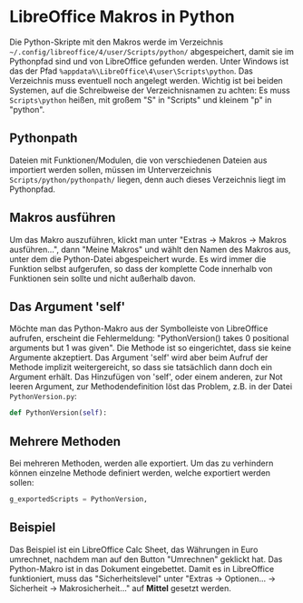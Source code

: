 # LibreOffice Makros in Python

Die Python-Skripte mit den Makros werde im Verzeichnis `~/.config/libreoffice/4/user/Scripts/python/` abgespeichert, damit sie im Pythonpfad sind und von LibreOffice gefunden werden. Unter Windows ist das der Pfad `%appdata%\LibreOffice\4\user\Scripts\python`. Das Verzeichnis muss eventuell noch angelegt werden. Wichtig ist bei beiden Systemen, auf die Schreibweise der Verzeichnisnamen zu achten: Es muss `Scripts\python` heißen, mit großem "S" in "Scripts" und kleinem "p" in "python".

## Pythonpath
Dateien mit Funktionen/Modulen, die von verschiedenen Dateien aus importiert werden sollen, müssen im Unterverzeichnis `Scripts/python/pythonpath/` liegen, denn auch dieses Verzeichnis liegt im Pythonpfad.

## Makros ausführen
Um das Makro auszuführen, klickt man unter "Extras -> Makros -> Makros ausführen…", dann "Meine Makros" und wählt den Namen des Makros aus, unter dem die Python-Datei abgespeichert wurde. Es wird immer die Funktion selbst aufgerufen, so dass der komplette Code innerhalb von Funktionen sein sollte und nicht außerhalb davon.

## Das Argument 'self'
Möchte man das Python-Makro aus der Symbolleiste von LibreOffice aufrufen, erscheint die Fehlermeldung: "PythonVersion() takes 0 positional arguments but 1 was given". Die Methode ist so eingerichtet, dass sie keine Argumente akzeptiert. Das Argument 'self' wird aber beim Aufruf der Methode implizit weitergereicht, so dass sie tatsächlich dann doch ein Argument erhält. Das Hinzufügen von 'self', oder einem anderen, zur Not leeren Argument, zur Methodendefinition löst das Problem, z.B. in der Datei `PythonVersion.py`:
 
```python
def PythonVersion(self):
```
## Mehrere Methoden
Bei mehreren Methoden, werden alle exportiert. Um das zu verhindern können einzelne Methode definiert werden, welche exportiert werden sollen:

```python
g_exportedScripts = PythonVersion,
```

## Beispiel
Das Beispiel ist ein LibreOffice Calc Sheet, das Währungen in Euro umrechnet, nachdem man auf den Button "Umrechnen" geklickt hat. Das Python-Makro ist in das Dokument eingebettet. Damit es in LibreOffice funktioniert, muss das "Sicherheitslevel" unter "Extras -> Optionen... -> Sicherheit -> Makrosicherheit..." auf **Mittel** gesetzt werden.

